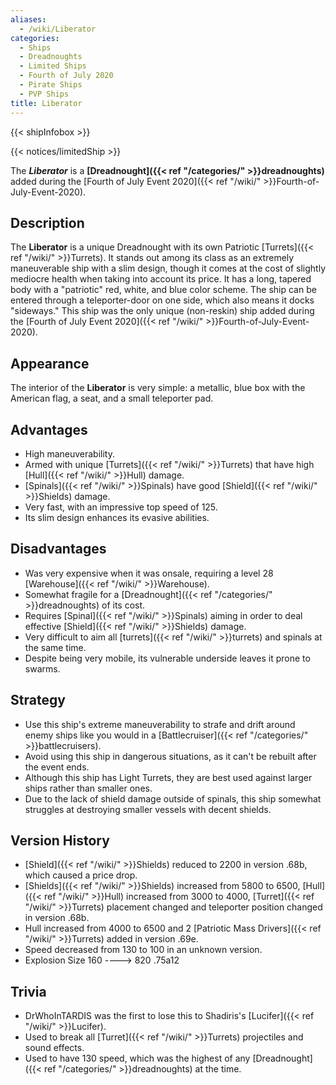 ```yaml
---
aliases:
  - /wiki/Liberator
categories:
  - Ships
  - Dreadnoughts
  - Limited Ships
  - Fourth of July 2020
  - Pirate Ships
  - PVP Ships
title: Liberator
---
```


{{< shipInfobox >}}

{{< notices/limitedShip >}}

The **_Liberator_** is a **[Dreadnought]({{< ref "/categories/" >}}dreadnoughts)** added during the [Fourth of July Event 2020]({{< ref "/wiki/" >}}Fourth-of-July-Event-2020).

## Description

The **Liberator** is a unique Dreadnought with its own Patriotic [Turrets]({{< ref "/wiki/" >}}Turrets). It stands out among its class as an extremely maneuverable ship with a slim design, though it comes at the cost of slightly mediocre health when taking into account its price. It has a long, tapered body with a "patriotic" red, white, and blue color scheme. The ship can be entered through a teleporter-door on one side, which also means it docks "sideways." This ship was the only unique (non-reskin) ship added during the [Fourth of July Event 2020]({{< ref "/wiki/" >}}Fourth-of-July-Event-2020).

## Appearance

The interior of the **Liberator** is very simple: a metallic, blue box with the American flag, a seat, and a small teleporter pad.

## Advantages

- High maneuverability.
- Armed with unique [Turrets]({{< ref "/wiki/" >}}Turrets) that have high [Hull]({{< ref "/wiki/" >}}Hull) damage.
- [Spinals]({{< ref "/wiki/" >}}Spinals) have good [Shield]({{< ref "/wiki/" >}}Shields) damage.
- Very fast, with an impressive top speed of 125.
- Its slim design enhances its evasive abilities.

## Disadvantages

- Was very expensive when it was onsale, requiring a level 28 [Warehouse]({{< ref "/wiki/" >}}Warehouse).
- Somewhat fragile for a [Dreadnought]({{< ref "/categories/" >}}dreadnoughts) of its cost.
- Requires [Spinal]({{< ref "/wiki/" >}}Spinals) aiming in order to deal effective [Shield]({{< ref "/wiki/" >}}Shields) damage.
- Very difficult to aim all [turrets]({{< ref "/wiki/" >}}turrets) and spinals at the same time.
- Despite being very mobile, its vulnerable underside leaves it prone to swarms.

## Strategy

- Use this ship's extreme maneuverability to strafe and drift around enemy ships like you would in a [Battlecruiser]({{< ref "/categories/" >}}battlecruisers).
- Avoid using this ship in dangerous situations, as it can't be rebuilt after the event ends.
- Although this ship has Light Turrets, they are best used against larger ships rather than smaller ones.
- Due to the lack of shield damage outside of spinals, this ship somewhat struggles at destroying smaller vessels with decent shields.

## Version History

- [Shield]({{< ref "/wiki/" >}}Shields) reduced to 2200 in version .68b, which caused a price drop.
- [Shields]({{< ref "/wiki/" >}}Shields) increased from 5800 to 6500, [Hull]({{< ref "/wiki/" >}}Hull) increased from 3000 to 4000, [Turret]({{< ref "/wiki/" >}}Turrets) placement changed and teleporter position changed in version .68b.
- Hull increased from 4000 to 6500 and 2 [Patriotic Mass Drivers]({{< ref "/wiki/" >}}Turrets) added in version .69e.
- Speed decreased from 130 to 100 in an unknown version.
- Explosion Size 160 ----> 820 .75a12

## Trivia

- DrWhoInTARDIS was the first to lose this to Shadiris's [Lucifer]({{< ref "/wiki/" >}}Lucifer).
- Used to break all [Turret]({{< ref "/wiki/" >}}Turrets) projectiles and sound effects.
- Used to have 130 speed, which was the highest of any [Dreadnought]({{< ref "/categories/" >}}dreadnoughts) at the time.
